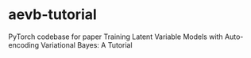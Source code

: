 # aevb-tutorial
PyTorch codebase for paper Training Latent Variable Models with Auto-encoding Variational Bayes: A Tutorial
